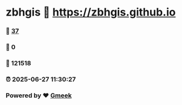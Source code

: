 # zbhgis :link: https://zbhgis.github.io 
### :page_facing_up: [37](https://zbhgis.github.io/tag.html) 
### :speech_balloon: 0 
### :hibiscus: 121518 
### :alarm_clock: 2025-06-27 11:30:27 
### Powered by :heart: [Gmeek](https://github.com/Meekdai/Gmeek)
